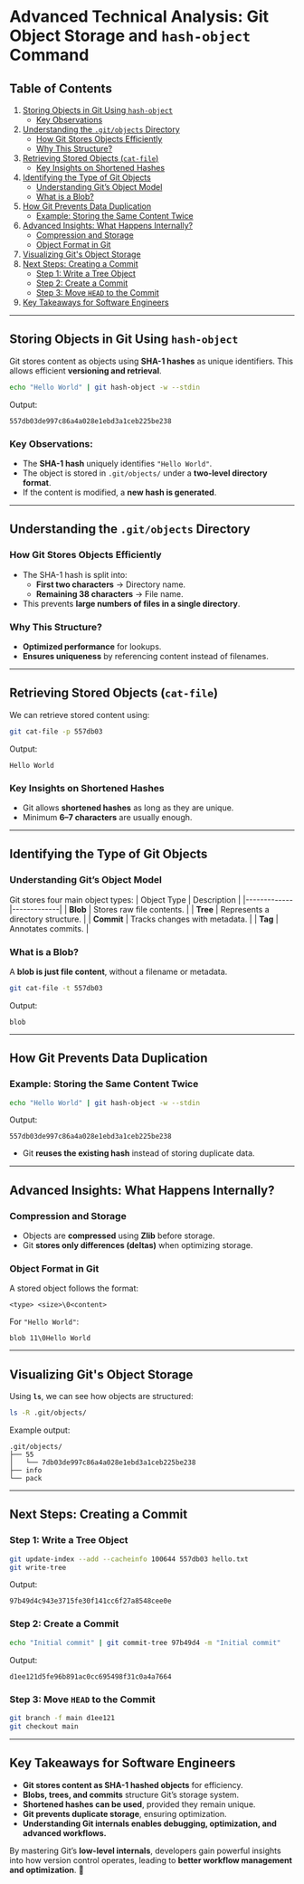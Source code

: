 # Advanced Technical Analysis: Git Object Storage and `hash-object` Command

## Table of Contents

1. [Storing Objects in Git Using `hash-object`](#storing-objects-in-git-using-hash-object)
   - [Key Observations](#key-observations)
2. [Understanding the `.git/objects` Directory](#understanding-the-gitobjects-directory)
   - [How Git Stores Objects Efficiently](#how-git-stores-objects-efficiently)
   - [Why This Structure?](#why-this-structure)
3. [Retrieving Stored Objects (`cat-file`)](#retrieving-stored-objects-cat-file)
   - [Key Insights on Shortened Hashes](#key-insights-on-shortened-hashes)
4. [Identifying the Type of Git Objects](#identifying-the-type-of-git-objects)
   - [Understanding Git’s Object Model](#understanding-gits-object-model)
   - [What is a Blob?](#what-is-a-blob)
5. [How Git Prevents Data Duplication](#how-git-prevents-data-duplication)
   - [Example: Storing the Same Content Twice](#example-storing-the-same-content-twice)
6. [Advanced Insights: What Happens Internally?](#advanced-insights-what-happens-internally)
   - [Compression and Storage](#compression-and-storage)
   - [Object Format in Git](#object-format-in-git)
7. [Visualizing Git's Object Storage](#visualizing-gits-object-storage)
8. [Next Steps: Creating a Commit](#next-steps-creating-a-commit)
   - [Step 1: Write a Tree Object](#step-1-write-a-tree-object)
   - [Step 2: Create a Commit](#step-2-create-a-commit)
   - [Step 3: Move `HEAD` to the Commit](#step-3-move-head-to-the-commit)
9. [Key Takeaways for Software Engineers](#key-takeaways-for-software-engineers)

---

## Storing Objects in Git Using `hash-object`
Git stores content as objects using **SHA-1 hashes** as unique identifiers. This allows efficient **versioning and retrieval**.

```bash
echo "Hello World" | git hash-object -w --stdin
```
Output:
```
557db03de997c86a4a028e1ebd3a1ceb225be238
```

### Key Observations:
- The **SHA-1 hash** uniquely identifies `"Hello World"`.
- The object is stored in `.git/objects/` under a **two-level directory format**.
- If the content is modified, a **new hash is generated**.

---

## Understanding the `.git/objects` Directory

### How Git Stores Objects Efficiently
- The SHA-1 hash is split into:
  - **First two characters** → Directory name.
  - **Remaining 38 characters** → File name.
- This prevents **large numbers of files in a single directory**.

### Why This Structure?
- **Optimized performance** for lookups.
- **Ensures uniqueness** by referencing content instead of filenames.

---

## Retrieving Stored Objects (`cat-file`)
We can retrieve stored content using:
```bash
git cat-file -p 557db03
```
Output:
```
Hello World
```

### Key Insights on Shortened Hashes
- Git allows **shortened hashes** as long as they are unique.
- Minimum **6–7 characters** are usually enough.

---

## Identifying the Type of Git Objects
### Understanding Git’s Object Model
Git stores four main object types:
| Object Type | Description |
|-------------|-------------|
| **Blob**  | Stores raw file contents. |
| **Tree**  | Represents a directory structure. |
| **Commit** | Tracks changes with metadata. |
| **Tag**    | Annotates commits. |

### What is a Blob?
A **blob is just file content**, without a filename or metadata.

```bash
git cat-file -t 557db03
```
Output:
```
blob
```

---

## How Git Prevents Data Duplication
### Example: Storing the Same Content Twice
```bash
echo "Hello World" | git hash-object -w --stdin
```
Output:
```
557db03de997c86a4a028e1ebd3a1ceb225be238
```
- Git **reuses the existing hash** instead of storing duplicate data.

---

## Advanced Insights: What Happens Internally?
### Compression and Storage
- Objects are **compressed** using **Zlib** before storage.
- Git **stores only differences (deltas)** when optimizing storage.

### Object Format in Git
A stored object follows the format:
```
<type> <size>\0<content>
```
For `"Hello World"`:
```
blob 11\0Hello World
```

---

## Visualizing Git's Object Storage
Using **`ls`**, we can see how objects are structured:
```bash
ls -R .git/objects/
```
Example output:
```
.git/objects/
├── 55
│   └── 7db03de997c86a4a028e1ebd3a1ceb225be238
├── info
└── pack
```

---

## Next Steps: Creating a Commit
### Step 1: Write a Tree Object
```bash
git update-index --add --cacheinfo 100644 557db03 hello.txt
git write-tree
```
Output:
```
97b49d4c943e3715fe30f141cc6f27a8548cee0e
```

### Step 2: Create a Commit
```bash
echo "Initial commit" | git commit-tree 97b49d4 -m "Initial commit"
```
Output:
```
d1ee121d5fe96b891ac0cc695498f31c0a4a7664
```

### Step 3: Move `HEAD` to the Commit
```bash
git branch -f main d1ee121
git checkout main
```

---

## Key Takeaways for Software Engineers
- **Git stores content as SHA-1 hashed objects** for efficiency.
- **Blobs, trees, and commits** structure Git’s storage system.
- **Shortened hashes can be used**, provided they remain unique.
- **Git prevents duplicate storage**, ensuring optimization.
- **Understanding Git internals enables debugging, optimization, and advanced workflows.**

By mastering Git’s **low-level internals**, developers gain powerful insights into how version control operates, leading to **better workflow management and optimization**. 🚀

